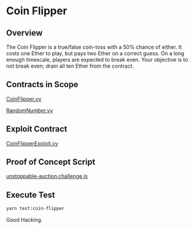 # Coin Flipper

## Overview

The Coin Flipper is a true/false coin-toss with a 50% chance of either.
It costs one Ether to play, but pays two Ether on a correct guess.
On a long enough timescale, players are expected to break even.
Your objective is to not break even; drain all ten Ether from the contract.

## Contracts in Scope

[CoinFlipper.vy](../contracts/coin-flipper/CoinFlipper.vy)

[RandomNumber.vy](../contracts/coin-flipper/RandomNumber.vy)

## Exploit Contract

[CoinFlipperExploit.vy](../contracts/exploits/CoinFlipperExploit.vy)

## Proof of Concept Script

[unstoppable-auction.challenge.js](../test/coin-flipper.challenge.js)

## Execute Test

```bash
yarn test:coin-flipper
```

Good Hacking.
